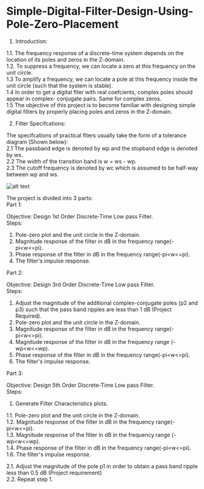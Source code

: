 # Simple-Digital-Filter-Design-Using-Pole-Zero-Placement

1. Introduction:

1.1. The frequency response of a discrete-time system depends on the location of its poles and zeros in
the Z-domain.<br/>
1.2. To suppress a frequency, we can locate a zero at this frequency on the unit circle.<br/>
1.3 To amplify a frequency, we can locate a pole at this frequency inside the unit circle (such that the
system is stable).<br/>
1.4 In order to get a digital flter with real coefcients, complex poles should appear in complex-
conjugate pairs. Same for complex zeros.<br/>
1.5 The objective of this project is to become familiar with designing simple digital filters by properly
placing poles and zeros in the Z-domain.<br/>

2. Filter Specifcations:

The specifcations of practical flters usually take the form of a tolerance diagram (Shown below):<br/>
2.1 The passband edge is denoted by wp and the stopband edge is denoted by ws.<br/>
2.2 The width of the transition band is w =  ws - wp.<br/>
2.3 The cutoff frequency is denoted by wc which is assumed to be half-way between wp and ws.<br/>

![alt text](https://www.mathworks.com/help/examples/signal/win64/FilterDesignIntroductionExample_01.png)


The project is divided into 3 parts:<br/>
Part 1:<br/>

Objective: Design 1st Order Discrete-Time Low pass Filter.<br/>
Steps:<br/>

1. Pole-zero plot and the unit circle in the Z-domain.<br/>
2. Magnitude response of the filter in dB in the frequency range(-pi<w<=pi).<br/>
3. Phase response of the filter in dB in the frequency range(-pi<w<=pi).<br/>
4. The filter's impulse response.<br/>

Part 2:<br/>

Objective: Design 3rd Order Discrete-Time Low pass Filter.<br/>
Steps:<br/>
1. Adjust the magnitude of the additional complex-conjugate poles (p2 and p3) such that the pass band ripples are less than 1 dB (Project Required).<br/>
2. Pole-zero plot and the unit circle in the Z-domain.<br/>
3. Magnitude response of the filter in dB in the frequency range(-pi<w<=pi).<br/>
4. Magnitude response of the filter in dB in the frequency range (-wp<w<=wp).<br/>
5. Phase response of the filter in dB in the frequency range(-pi<w<=pi).<br/>
6. The filter's impulse response.<br/>

Part 3:<br/>

Objective: Design 5th Order Discrete-Time Low pass Filter.<br/>
Steps:<br/>
1. Generate Filter Characteristics plots.<br/> 

1.1. Pole-zero plot and the unit circle in the Z-domain.<br/>
1.2. Magnitude response of the filter in dB in the frequency range(-pi<w<=pi).<br/>
1.3. Magnitude response of the filter in dB in the frequency range (-wp<w<=wp).<br/>
1.4. Phase response of the filter in dB in the frequency range(-pi<w<=pi).<br/>
1.6. The filter's impulse response.<br/>

2.1.  Adjust the magnitude of the pole p1 in order to obtain a pass band ripple less than 0.5 dB (Project requirement)<br/>
2.2. Repeat step 1.<br/>
